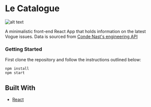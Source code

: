 # Le Catalogue

![alt text]("../display.png")

A minimalistic front-end React App that holds information on the latest Vogue issues. Data is sourced from [Conde Nast's engineering API](https://code.condenast.co.uk/docs/covers-api)

### Getting Started

First clone the repository and follow the instructions outlined below:

```
npm install
npm start

```
## Built With

* [React](https://reactjs.org/)
